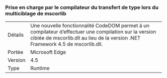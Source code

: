 ### <a name="compiler-support-for-type-forwarding-when-multi-targeting-mscorlib"></a>Prise en charge par le compilateur du transfert de type lors du multiciblage de mscorlib

|   |   |
|---|---|
|Détails|Une nouvelle fonctionnalité CodeDOM permet à un compilateur d’effectuer une compilation sur la version ciblée de mscorlib.dll au lieu de la version .NET Framework 4.5 de mscorlib.dll.|
|Portée|Microsoft Edge|
|Version|4.5|
|Type|Runtime|

